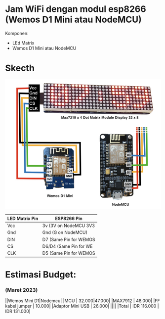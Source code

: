 # Jam WiFi dengan modul esp8266 (Wemos D1 Mini atau NodeMCU)

Komponen:
- LEd Matrix
- Wemos D1 Mini atau NodeMCU


# Skecth
![alt text](https://github.com//brifeb/Jam-Digital-WiFi-ESP8266/blob/master/img/skema.png?raw=true)

| LED Matrix Pin | ESP8266 Pin |
| --- | --- |
| Vcc            | 3v  (3V on NodeMCU 3V3 |
| Gnd            | Gnd (G on NodeMCU)|
| DIN            | D7  (Same Pin for WEMOS|
| CS             | D6/D4  (Same Pin for WE|
| CLK            | D5  (Same Pin for WEMOS|


# Estimasi Budget:
### (Maret 2023)

||Wemos Mini D1|Nodemcu|
|MCU | 32.000|47.000|
|MAX7912 | 48.000|
|FF kabel jumper | 10.000|
|Adaptor Mini USB | 26.000|
||||
|Total | IDR 116.000 | IDR 131.000|